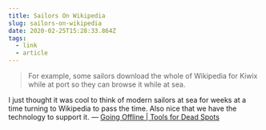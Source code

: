 ```yaml
---
title: Sailors On Wikipedia
slug: sailors-on-wikipedia
date: 2020-02-25T15:28:33.864Z
tags:
  - link
  - article
---
```


> For example, some sailors download the whole of Wikipedia for Kiwix while at port so they can browse it while at sea.

I just thought it was cool to think of modern sailors at sea for weeks at a time turning to Wikipedia to pass the time. Also nice that we have the technology to support it.
&mdash; [Going Offline | Tools for Dead Spots](https://swiso.org/list/going-offline/)